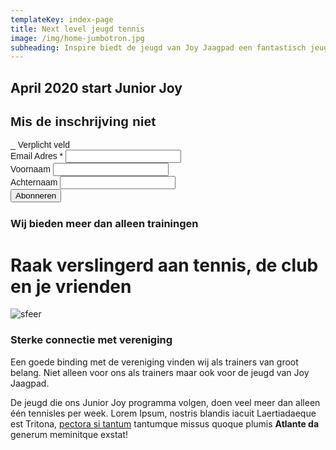 ```yaml
---
templateKey: index-page
title: Next level jeugd tennis
image: /img/home-jumbotron.jpg
subheading: Inspire biedt de jeugd van Joy Jaagpad een fantastisch jeugdprogramma
---
```

## April 2020 start Junior Joy

<link href="//cdn-images.mailchimp.com/embedcode/classic-10_7.css" rel="stylesheet" type="text/css"> <style type="text/css"> #mc_embed_signup{    margin-bottom: 1.5rem; clear:left; font:14px Helvetica,Arial,sans-serif; } /* Add your own Mailchimp form style overrides in your site stylesheet or in this style block. We recommend moving this block and the preceding CSS link to the HEAD of your HTML file. _/ </style>
<div id="mc_embed_signup">
<form action="https://juniorjoy.us4.list-manage.com/subscribe/post?u=2b4f240fe10a82bc83cdad4f6&id=1bd5b4f914" method="post" id="mc-embedded-subscribe-form" name="mc-embedded-subscribe-form" class="validate" target="_blank" novalidate>
<div id="mc_embed_signup_scroll">
<h2>Mis de inschrijving niet</h2>
<div class="indicates-required"><span class="asterisk">_</span> Verplicht veld</div>
<div class="mc-field-group">
<label for="mce-EMAIL">Email Adres  <span class="asterisk">*</span>
</label>
<input type="email" value="" name="EMAIL" class="required email" id="mce-EMAIL">
</div>
<div class="mc-field-group">
<label for="mce-FNAME">Voornaam </label>
<input type="text" value="" name="FNAME" class="" id="mce-FNAME">
</div>
<div class="mc-field-group">
<label for="mce-LNAME">Achternaam </label>
<input type="text" value="" name="LNAME" class="" id="mce-LNAME">
</div>
<div id="mce-responses" class="clear">
<div class="response" id="mce-error-response" style="display:none"></div>
<div class="response" id="mce-success-response" style="display:none"></div>
</div>    <!-- real people should not fill this in and expect good things - do not remove this or risk form bot signups-->
<div style="position: absolute; left: -5000px;" aria-hidden="true"><input type="text" name="b_2b4f240fe10a82bc83cdad4f6_1bd5b4f914" tabindex="-1" value=""></div>
<div class="clear"><input type="submit" value="Abonneren" name="subscribe" id="mc-embedded-subscribe" class="button"></div>
</div>
</form>
</div>
<script type='text/javascript' src='//s3.amazonaws.com/downloads.mailchimp.com/js/mc-validate.js'></script><script type='text/javascript'>(function($) {window.fnames = new Array(); window.ftypes = new Array();fnames\[0\]='EMAIL';ftypes\[0\]='email';fnames\[1\]='FNAME';ftypes\[1\]='text';fnames\[2\]='LNAME';ftypes\[2\]='text';fnames\[3\]='ADDRESS';ftypes\[3\]='address';fnames\[4\]='PHONE';ftypes\[4\]='phone';fnames\[5\]='BIRTHDAY';ftypes\[5\]='birthday';}(jQuery));var $mcj = jQuery.noConflict(true);</script>

### Wij bieden meer dan alleen trainingen

# Raak verslingerd aan tennis, de club en je vrienden

![sfeer](http://user-images.strikinglycdn.com/res/hrscywv4p/image/upload/c_limit,fl_lossy,h_1440,w_720,f_auto,q_auto/1570268/920938_403880.png)

### Sterke connectie met vereniging

Een goede binding met de vereniging vinden wij als trainers van groot belang. Niet alleen voor ons als trainers maar ook voor de jeugd van Joy Jaagpad.

De jeugd die ons Junior Joy programma volgen, doen veel meer dan alleen één tennisles per week.
Lorem Ipsum, nostris blandis iacuit Laertiadaeque est Tritona, [pectora si
tantum](http://valens.io/haec.php) tantumque missus quoque plumis **Atlante da** generum meminitque exstat!

